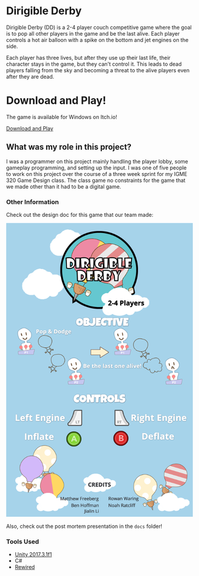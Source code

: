 
# Dirigible Derby

Dirigible Derby (DD) is a 2-4 player couch competitive game where the goal is to pop all other players in the game and be the last alive. Each player controls a hot air balloon with a spike on the bottom and jet engines on the side.

Each player has three lives, but after they use up their last life, their character stays in the game, but they can't control it. This leads to dead players falling from the sky and becoming a threat to the alive players even after they are dead.

# Download and Play!

The game is available for Windows on Itch.io! 

 [Download and Play](https://benjafriend.itch.io/dirigible-derby)

## What was my role in this project?

I was a programmer on this project mainly handling the player lobby, some gameplay programming, and setting up the input. I was one of five people to work on this project over the course of a three week sprint for my IGME 320 Game Design class. The class game no constraints for the game that we made other than it had to be a digital game.  

### Other Information

Check out the design doc for this game that our team made:

![Design Doc Image][designDoc]


Also, check out the post mortem presentation in the `docs` folder!

### Tools Used

* [Unity 2017.3.1f1](https://unity3d.com/)
* C#
* [Rewired](https://assetstore.unity.com/packages/tools/utilities/rewired-21676)



[designDoc]: https://github.com/BenjaFriend/Dirigible-Derby/blob/master/docs/DDerby_DesignDoc.jpg?raw=true "Design Doc"
